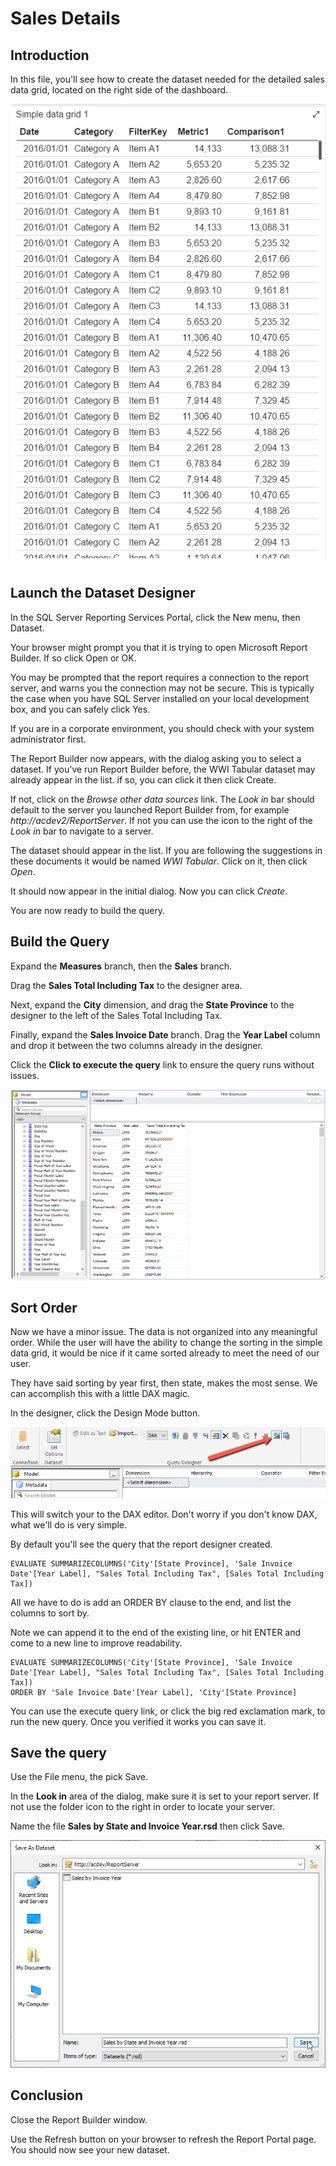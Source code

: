 # Sales Details

## Introduction

In this file, you'll see how to create the dataset needed for the detailed sales data grid, located on the right side of the dashboard.

![Sales Details](../images/sales-dashboard-demo-simple-data-grid.png)

## Launch the Dataset Designer

In the SQL Server Reporting Services Portal, click the New menu, then Dataset.

Your browser might prompt you that it is trying to open Microsoft Report Builder. If so click Open or OK.

You may be prompted that the report requires a connection to the report server, and warns you the connection may not be secure. This is typically the case when you have SQL Server installed on your local development box, and you can safely click Yes.

If you are in a corporate environment, you should check with your system administrator first.

The Report Builder now appears, with the dialog asking you to select a dataset. If you've run Report Builder before, the WWI Tabular dataset may already appear in the list. if so, you can click it then click Create.

If not, click on the _Browse other data sources_ link. The _Look in_ bar should default to the server you launched Report Builder from, for example _http://acdev2/ReportServer_. If not you can use the icon to the right of the _Look in_ bar to navigate to a server.

The dataset should appear in the list. If you are following the suggestions in these documents it would be named _WWI Tabular_. Click on it, then click _Open_.

It should now appear in the initial dialog. Now you can click _Create_.

You are now ready to build the query.

## Build the Query

Expand the **Measures** branch, then the **Sales** branch.

Drag the **Sales Total Including Tax** to the designer area.

Next, expand the **City** dimension, and drag the **State Province** to the designer to the left of the Sales Total Including Tax.

Finally, expand the **Sales Invoice Date** branch. Drag the **Year Label** column and drop it between the two columns already in the designer.

Click the **Click to execute the query** link to ensure the query runs without issues.

![Sales by State and Invoice Year](../images/sales-by-state-invoice-year-01.png)

## Sort Order

Now we have a minor issue. The data is not organized into any meaningful order. While the user will have the ability to change the sorting in the simple data grid, it would be nice if it came sorted already to meet the need of our user.

They have said sorting by year first, then state, makes the most sense. We can accomplish this with a little DAX magic.

In the designer, click the Design Mode button.

![](./images/../../images/employee-list-03.png)

This will switch your to the DAX editor. Don't worry if you don't know DAX, what we'll do is very simple.

By default you'll see the query that the report designer created.

```
EVALUATE SUMMARIZECOLUMNS('City'[State Province], 'Sale Invoice Date'[Year Label], "Sales Total Including Tax", [Sales Total Including Tax])
```

All we have to do is add an ORDER BY clause to the end, and list the columns to sort by.

Note we can append it to the end of the existing line, or hit ENTER and come to a new line to improve readability.

```
EVALUATE SUMMARIZECOLUMNS('City'[State Province], 'Sale Invoice Date'[Year Label], "Sales Total Including Tax", [Sales Total Including Tax]) 
ORDER BY 'Sale Invoice Date'[Year Label], 'City'[State Province]
```

You can use the execute query link, or click the big red exclamation mark, to run the new query. Once you verified it works you can save it.

## Save the query

Use the File menu, the pick Save.

In the **Look in** area of the dialog, make sure it is set to your report server. If not use the folder icon to the right in order to locate your server.

Name the file **Sales by State and Invoice Year.rsd** then click Save.

![Sales by State and Invoice Year Save as](../images/sales-by-state-invoice-year-02.png)

## Conclusion

Close the Report Builder window.

Use the Refresh button on your browser to refresh the Report Portal page. You should now see your new dataset.
